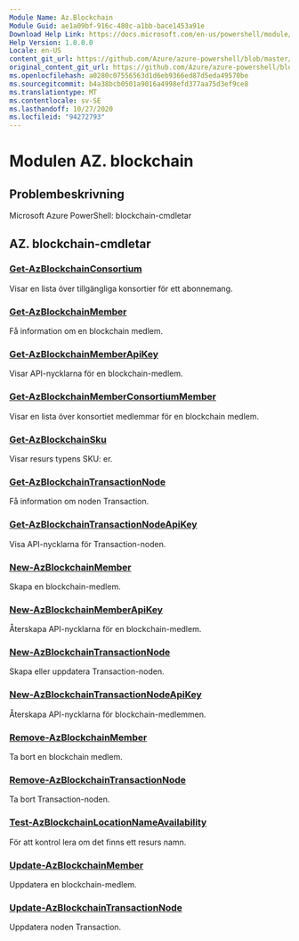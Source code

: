 ```yaml
---
Module Name: Az.Blockchain
Module Guid: ae1a09bf-916c-480c-a1bb-bace1453a91e
Download Help Link: https://docs.microsoft.com/en-us/powershell/module/az.blockchain
Help Version: 1.0.0.0
Locale: en-US
content_git_url: https://github.com/Azure/azure-powershell/blob/master/src/Blockchain/help/Az.Blockchain.md
original_content_git_url: https://github.com/Azure/azure-powershell/blob/master/src/Blockchain/help/Az.Blockchain.md
ms.openlocfilehash: a0280c07556563d1d6eb9366ed87d5eda49570be
ms.sourcegitcommit: b4a38bcb0501a9016a4998efd377aa75d3ef9ce8
ms.translationtype: MT
ms.contentlocale: sv-SE
ms.lasthandoff: 10/27/2020
ms.locfileid: "94272793"
---
```

# Modulen AZ. blockchain
## Problembeskrivning
Microsoft Azure PowerShell: blockchain-cmdletar

## AZ. blockchain-cmdletar
### [Get-AzBlockchainConsortium](Get-AzBlockchainConsortium.md)
Visar en lista över tillgängliga konsortier för ett abonnemang.

### [Get-AzBlockchainMember](Get-AzBlockchainMember.md)
Få information om en blockchain medlem.

### [Get-AzBlockchainMemberApiKey](Get-AzBlockchainMemberApiKey.md)
Visar API-nycklarna för en blockchain-medlem.

### [Get-AzBlockchainMemberConsortiumMember](Get-AzBlockchainMemberConsortiumMember.md)
Visar en lista över konsortiet medlemmar för en blockchain medlem.

### [Get-AzBlockchainSku](Get-AzBlockchainSku.md)
Visar resurs typens SKU: er.

### [Get-AzBlockchainTransactionNode](Get-AzBlockchainTransactionNode.md)
Få information om noden Transaction.

### [Get-AzBlockchainTransactionNodeApiKey](Get-AzBlockchainTransactionNodeApiKey.md)
Visa API-nycklarna för Transaction-noden.

### [New-AzBlockchainMember](New-AzBlockchainMember.md)
Skapa en blockchain-medlem.

### [New-AzBlockchainMemberApiKey](New-AzBlockchainMemberApiKey.md)
Återskapa API-nycklarna för en blockchain-medlem.

### [New-AzBlockchainTransactionNode](New-AzBlockchainTransactionNode.md)
Skapa eller uppdatera Transaction-noden.

### [New-AzBlockchainTransactionNodeApiKey](New-AzBlockchainTransactionNodeApiKey.md)
Återskapa API-nycklarna för blockchain-medlemmen.

### [Remove-AzBlockchainMember](Remove-AzBlockchainMember.md)
Ta bort en blockchain medlem.

### [Remove-AzBlockchainTransactionNode](Remove-AzBlockchainTransactionNode.md)
Ta bort Transaction-noden.

### [Test-AzBlockchainLocationNameAvailability](Test-AzBlockchainLocationNameAvailability.md)
För att kontrol lera om det finns ett resurs namn.

### [Update-AzBlockchainMember](Update-AzBlockchainMember.md)
Uppdatera en blockchain-medlem.

### [Update-AzBlockchainTransactionNode](Update-AzBlockchainTransactionNode.md)
Uppdatera noden Transaction.

